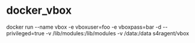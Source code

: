 # docker_vbox

docker run --name vbox -e vboxuser=foo -e vboxpass=bar -d --privileged=true -v /lib/modules:/lib/modules -v /data:/data s4ragent/vbox
